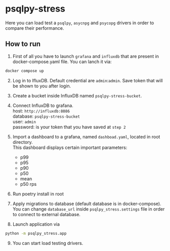 # psqlpy-stress

Here you can load test a `psqlpy`, `asycnpg` and `psycopg` drivers in order to compare their performance.

## How to run

1. First of all you have to launch `grafana` and `influxdb` that are present in docker-compose.yaml file.
   You can lanch it via:

```bash
docker compose up
```

2. Log in to IfluxDB. Default credential are `admin`:`admin`. Save token that will be shown to you after login.
3. Create a bucket inside InfluxDB named `psqlpy-stress-bucket`.
4. Connect InfluxDB to grafana.  
   host: `http://influxdb:8086`  
   database: `psqlpy-stress-bucket`  
   user: `admin`  
   password: is your token that you have saved at `step 2`

5. Import a dashboard to a grafana, named `dashboad.yaml`, located in root directory.  
   This dashboard displays certain important parameters:

   - p99
   - p95
   - p90
   - p50
   - mean
   - p50 rps

6. Run poetry install in root
7. Apply migrations to database (default database is in docker-compose).  
   You can change `database_url` inside `psqlpy_stress.settings` file in order to connect to external database.

8. Launch application via

```bash
python -m psqlpy_stress.app
```

9. You can start load testing drivers.

